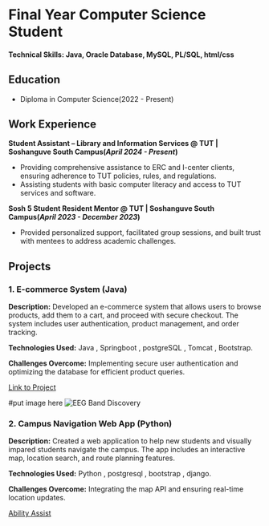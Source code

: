 # Final Year Computer Science Student

#### Technical Skills: Java, Oracle Database, MySQL, PL/SQL, html/css 

## Education
- Diploma in Computer Science(2022 - Present)

## Work Experience
**Student Assistant – Library and Information Services @ TUT | Soshanguve South Campus(_April 2024 - Present_)**
-	Providing comprehensive assistance to ERC and I-center clients, ensuring adherence to TUT policies, rules, and regulations.
-	Assisting students with basic computer literacy and access to TUT services and software.


**Sosh 5 Student Resident Mentor @ TUT | Soshanguve South Campus(_April 2023 - December 2023_)**
-	Provided personalized support, facilitated group sessions, and built trust with mentees to address academic challenges.

## Projects
### 1. E-commerce System (Java)

**Description:** Developed an e-commerce system that allows users to browse products, add them to a cart, and proceed with secure checkout. The system includes user authentication, product management, and order tracking.

**Technologies Used:** Java , Springboot , postgreSQL , Tomcat , Bootstrap.

**Challenges Overcome:** Implementing secure user authentication and optimizing the database for efficient product queries.

[Link to Project](https://github.com/09Jeanette/LifestyleDeliciousWebApp)

#put image here ![EEG Band Discovery](/assets/img/eeg_band_discovery.jpeg)

### 2.  Campus Navigation Web App (Python)

**Description:** Created a web application to help new students and visually impared students navigate the campus. The app includes an interactive map, location search, and route planning features.

**Technologies Used:** Python , postgresql , bootstrap , django.

**Challenges Overcome:** Integrating the map API and ensuring real-time location updates.

[Ability Assist](https://github.com/09Jeanette/LifestyleDeliciousWebApp)
